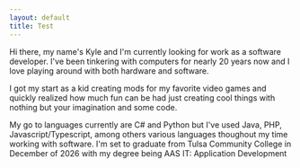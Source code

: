 ```yaml
---
layout: default
title: Test
---
```


Hi there, my name's Kyle and I'm currently looking for work as a software developer. I've been tinkering with computers for nearly 20 years now and I love playing around with both hardware and software.

 I got my start as a kid creating mods for my favorite video games and quickly realized how much fun can be had just creating cool things with nothing but your imagination and some code.

My go to languages currently are C# and Python but I've used Java, PHP, Javascript/Typescript, among others various languages thoughout my time working with software. I'm set to graduate from Tulsa Community College in December of 2026 with my degree being AAS IT: Application Development

